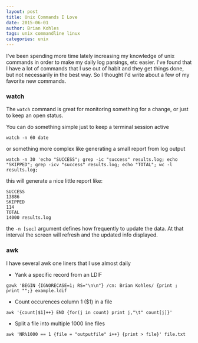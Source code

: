 ```yaml
---
layout: post
title: Unix Commands I Love
date: 2015-06-01
author: Brian Kohles
tags: unix commandline linux
categories: unix
---
```


I've been spending more time lately increasing my knowledge of unix commands in order to make my daily log parsings, etc easier. I've found that I have a lot of commands that I use out of habit and they get things done, but not necessarily in the best way. So I thought I'd write about a few of my favorite new commands.

### watch
The `watch` command is great for monitoring something for a change, or just to keep an open status.

You can do something simple just to keep a terminal session active
```
watch -n 60 date
```
or something more complex like generating a small report from log output
```
watch -n 30 'echo "SUCCESS"; grep -ic "success" results.log; echo "SKIPPED"; grep -icv "success" results.log; echo "TOTAL"; wc -l results.log;
```

this will generate a nice little report like:
```
SUCCESS
13886
SKIPPED
114
TOTAL
14000 results.log
```

the `-n [sec]` argument defines how frequently to update the data. At that interval the screen will refresh and the updated info displayed.

### awk
I have several awk one liners that I use almost daily

* Yank a specific record from an LDIF
```
gawk 'BEGIN {IGNORECASE=1; RS="\n\n"} /cn: Brian Kohles/ {print ; print "";} example.ldif
```
* Count occurences column 1 ($1) in a file
```
awk '{count[$1]++} END {for(j in count) print j,"\t" count[j]}'
```
* Split a file into multiple 1000 line files
```
awk 'NR%1000 == 1 {file = "outputfile" i++} {print > file}' file.txt
```
